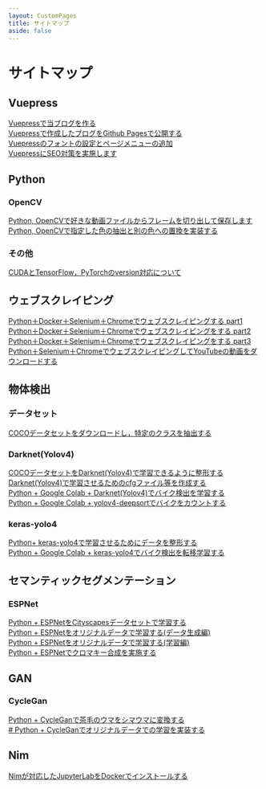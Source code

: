 ```yaml
---
layout: CustomPages
title: サイトマップ
aside: false
---
```


# サイトマップ
## Vuepress
[Vuepressで当ブログを作る](https://hirasu1231.github.io/hamlet_engineer/posts/2021/02/01/tech-0001.html)<br>
[Vuepressで作成したブログをGithub Pagesで公開する](https://hirasu1231.github.io/hamlet_engineer/posts/2021/02/02/tech-0002.html)<br>
[Vuepressのフォントの設定とページメニューの追加](https://hirasu1231.github.io/hamlet_engineer/posts/2021/02/06/tech-0003.html)<br>
[VuepressにSEO対策を実施します](https://hirasu1231.github.io/hamlet_engineer/posts/2021/02/19/tech-0004.html)<br>


## Python
### OpenCV
[Python, OpenCVで好きな動画ファイルからフレームを切り出して保存します](https://hirasu1231.github.io/hamlet_engineer/posts/2021/03/13/frame-mp4.html)<br>
[Python, OpenCVで指定した色の抽出と別の色への置換を実装する](https://hirasu1231.github.io/hamlet_engineer/posts/2021/03/16/color-replace.html)<br>

### その他
[CUDAとTensorFlow，PyTorchのversion対応について](https://hirasu1231.github.io/hamlet_engineer/posts/2021/03/21/cuda.html)<br>

## ウェブスクレイピング
[Python＋Docker＋Selenium＋Chromeでウェブスクレイピングする part1](https://hirasu1231.github.io/hamlet_engineer/posts/2021/02/11/websc-selenium01.html)<br>
[Python＋Docker＋Selenium＋Chromeでウェブスクレイピングをする part2](https://hirasu1231.github.io/hamlet_engineer/posts/2021/02/12/websc-selenium02.html)<br>
[Python＋Docker＋Selenium＋Chromeでウェブスクレイピングをする part3](https://hirasu1231.github.io/hamlet_engineer/posts/2021/02/13/websc-selenium03.html)<br>
[Python＋Selenium＋ChromeでウェブスクレイピングしてYouTubeの動画をダウンロードする](https://hirasu1231.github.io/hamlet_engineer/posts/2021/02/15/websc-selenium04.html)<br>


## 物体検出
### データセット
[COCOデータセットをダウンロードし，特定のクラスを抽出する](https://hirasu1231.github.io/hamlet_engineer/posts/2021/02/21/object-detection01.html)<br>

### Darknet(Yolov4)
[COCOデータセットをDarknet(Yolov4)で学習できるように整形する](https://hirasu1231.github.io/hamlet_engineer/posts/2021/02/22/object-detection02.html)<br>
[Darknet(Yolov4)で学習させるためのcfgファイル等を作成する](https://hirasu1231.github.io/hamlet_engineer/posts/2021/02/24/object-detection03.html)<br>
[Python + Google Colab + Darknet(Yolov4)でバイク検出を学習する](https://hirasu1231.github.io/hamlet_engineer/posts/2021/02/25/object-detection04.html)<br>
[Python + Google Colab + yolov4-deepsortでバイクをカウントする](https://hirasu1231.github.io/hamlet_engineer/posts/2021/03/04/object-detection07.html)<br>

### keras-yolo4
[Python+ keras-yolo4で学習させるためにデータを整形する](https://hirasu1231.github.io/hamlet_engineer/posts/2021/02/28/object-detection05.html)<br>
[Python + Google Colab + keras-yolo4でバイク検出を転移学習する](https://hirasu1231.github.io/hamlet_engineer/posts/2021/03/02/object-detection06.html)<br>

## セマンティックセグメンテーション
### ESPNet
[Python + ESPNetをCityscapesデータセットで学習する](https://hirasu1231.github.io/hamlet_engineer/posts/2021/03/15/segmentation01.html)<br>
[Python + ESPNetをオリジナルデータで学習する(データ生成編) ](https://hirasu1231.github.io/hamlet_engineer/posts/2021/03/17/segmentation02.html)<br>
[Python + ESPNetをオリジナルデータで学習する(学習編)](https://hirasu1231.github.io/hamlet_engineer/posts/2021/03/19/segmentation03.html)<br>
[Python + ESPNetでクロマキー合成を実施する](https://hirasu1231.github.io/hamlet_engineer/posts/2021/03/24/segmentation04.html)<br>

## GAN
### CycleGan
[Python + CycleGanで茶毛のウマをシマウマに変換する](https://hirasu1231.github.io/hamlet_engineer/posts/2021/03/28/cyclegan01.html)<br>
[# Python + CycleGanでオリジナルデータでの学習を実装する](https://hirasu1231.github.io/hamlet_engineer/posts/2021/03/29/cyclegan02.html)<br>

## Nim
[Nimが対応したJupyterLabをDockerでインストールする](https://hirasu1231.github.io/hamlet_engineer/posts/2021/02/20/nim.html)<br>